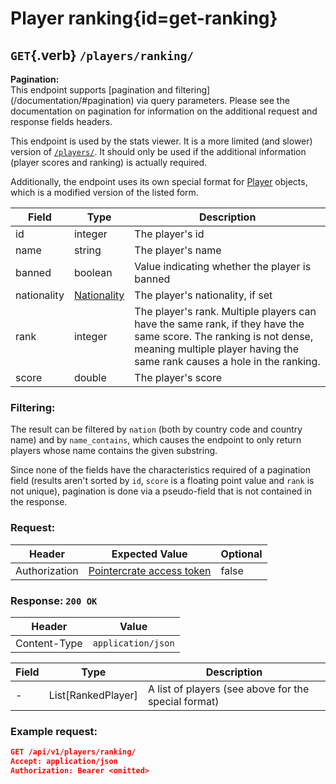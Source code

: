 <div class='panel fade js-scroll-anim' data-anim='fade'>

# Player ranking{id=get-ranking}

## `GET`{.verb} `/players/ranking/`

<div class='info-green'>
<b>Pagination:</b><br>
This endpoint supports [pagination and filtering](/documentation/#pagination) via query parameters. Please see the documentation on pagination for information
on the additional request and response fields headers.
</div>

This endpoint is used by the stats viewer. It is a more limited (and slower) version of [`/players/`](#get-players). It should only be used if the additional information (player scores and ranking) is actually required.

Additionally, the endpoint uses its own special format for [Player](/documentation/objects#player) objects, which is a modified version of the listed form.

| Field       | Type                        | Description                                                                                                                                                                                   |
| ----------- | --------------------------- | --------------------------------------------------------------------------------------------------------------------------------------------------------------------------------------------- |
| id          | integer                     | The player's id                                                                                                                                                                               |
| name        | string                      | The player's name                                                                                                                                                                             |
| banned      | boolean                     | Value indicating whether the player is banned                                                                                                                                                 |
| nationality | [Nationality](#nationality) | The player's nationality, if set                                                                                                                                                              |
| rank        | integer                     | The player's rank. Multiple players can have the same rank, if they have the same score. The ranking is not dense, meaning multiple player having the same rank causes a hole in the ranking. |
| score       | double                      | The player's score                                                                                                                                                                            |

### Filtering:

The result can be filtered by `nation` (both by country code and country name) and by `name_contains`, which causes the endpoint to only return players whose name contains the given substring.

Since none of the fields have the characteristics required of a pagination field (results aren't sorted by `id`, `score` is a floating point value and `rank` is not unique), pagination is done via a pseudo-field that is not contained in the response.

### Request:

| Header        | Expected Value                                             | Optional |
| ------------- | ---------------------------------------------------------- | -------- |
| Authorization | [Pointercrate access token](/documentation/#access-tokens) | false    |

### Response: `200 OK`

| Header       | Value              |
| ------------ | ------------------ |
| Content-Type | `application/json` |

| Field | Type               | Description                                          |
| ----- | ------------------ | ---------------------------------------------------- |
| -     | List[RankedPlayer] | A list of players (see above for the special format) |

### Example request:

```json
GET /api/v1/players/ranking/
Accept: application/json
Authorization: Bearer <omitted>
```

</div>
